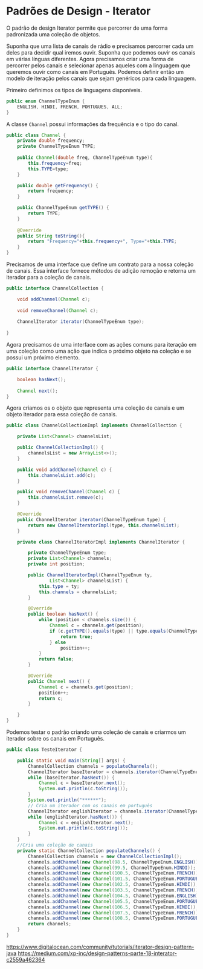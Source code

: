 # Padrões de Design - Iterator

O padrão de design Iterator permite que percorrer de uma forma
padronizada uma coleção de objetos.

Suponha que uma lista de canais de rádio e precisamos percorrer
cada um deles para decidir qual iremos ouvir. Suponha que podemos
ouvir os canais em várias línguas diferentes. Agora precisamos
criar uma forma de percorrer pelos canais e selecionar
apenas aqueles com a linguagem que queremos ouvir como canais em
Português. Podemos definir então um modelo de iteração pelos
canais que sejam genéricos para cada linguagem.

Primeiro definimos os tipos de linguagens disponíveis.

```java
public enum ChannelTypeEnum {
	ENGLISH, HINDI, FRENCH, PORTUGUES, ALL;
}
```
A classe ``Channel`` possui informações da frequência e o tipo do canal.
```java
public class Channel {
	private double frequency;
	private ChannelTypeEnum TYPE;
	
	public Channel(double freq, ChannelTypeEnum type){
		this.frequency=freq;
		this.TYPE=type;
	}

	public double getFrequency() {
		return frequency;
	}

	public ChannelTypeEnum getTYPE() {
		return TYPE;
	}
	
	@Override
	public String toString(){
		return "Frequency="+this.frequency+", Type="+this.TYPE;
	}
}
```
Precisamos de uma interface que define um contrato para
a nossa coleção de canais. Essa interface fornece métodos
de adição remoção e retorna um iterador para a coleção de canais.

```java
public interface ChannelCollection {

	void addChannel(Channel c);
	
	void removeChannel(Channel c);
	
	ChannelIterator iterator(ChannelTypeEnum type);
	
}
```
Agora precisamos de uma interface com as ações comuns para
iteração em uma coleção como uma ação que indica o próximo
objeto na coleção e se possui um próximo elemento.

```java
public interface ChannelIterator {

	boolean hasNext();
	
	Channel next();
}
```
Agora criamos os o objeto que representa uma coleção de canais
e um objeto iterador para essa coleção de canais.

```java
public class ChannelCollectionImpl implements ChannelCollection {

	private List<Channel> channelsList;

	public ChannelCollectionImpl() {
		channelsList = new ArrayList<>();
	}

	public void addChannel(Channel c) {
		this.channelsList.add(c);
	}

	public void removeChannel(Channel c) {
		this.channelsList.remove(c);
	}

	@Override
	public ChannelIterator iterator(ChannelTypeEnum type) {
		return new ChannelIteratorImpl(type, this.channelsList);
	}

	private class ChannelIteratorImpl implements ChannelIterator {

		private ChannelTypeEnum type;
		private List<Channel> channels;
		private int position;

		public ChannelIteratorImpl(ChannelTypeEnum ty,
				List<Channel> channelsList) {
			this.type = ty;
			this.channels = channelsList;
		}

		@Override
		public boolean hasNext() {
			while (position < channels.size()) {
				Channel c = channels.get(position);
				if (c.getTYPE().equals(type) || type.equals(ChannelTypeEnum.ALL)) {
					return true;
				} else
					position++;
			}
			return false;
		}

		@Override
		public Channel next() {
			Channel c = channels.get(position);
			position++;
			return c;
		}

	}
}
```
Podemos testar o padrão criando uma coleção de canais e
criarmos um iterador sobre os canais em Português.

```java
public class TesteIterator {

	public static void main(String[] args) {
		ChannelCollection channels = populateChannels();
		ChannelIterator baseIterator = channels.iterator(ChannelTypeEnum.ALL);
		while (baseIterator.hasNext()) {
			Channel c = baseIterator.next();
			System.out.println(c.toString());
		}
		System.out.println("******");
		// Cria um iterador com os canais em português
		ChannelIterator englishIterator = channels.iterator(ChannelTypeEnum.PORTUGUES);
		while (englishIterator.hasNext()) {
			Channel c = englishIterator.next();
			System.out.println(c.toString());
		}
	}
    //Cria uma coleção de canais
	private static ChannelCollection populateChannels() {
		ChannelCollection channels = new ChannelCollectionImpl();
		channels.addChannel(new Channel(98.5, ChannelTypeEnum.ENGLISH));
		channels.addChannel(new Channel(99.5, ChannelTypeEnum.HINDI));
		channels.addChannel(new Channel(100.5, ChannelTypeEnum.FRENCH));
		channels.addChannel(new Channel(101.5, ChannelTypeEnum.PORTUGUES));
		channels.addChannel(new Channel(102.5, ChannelTypeEnum.HINDI));
		channels.addChannel(new Channel(103.5, ChannelTypeEnum.FRENCH));
		channels.addChannel(new Channel(104.5, ChannelTypeEnum.ENGLISH));
		channels.addChannel(new Channel(105.5, ChannelTypeEnum.PORTUGUES));
		channels.addChannel(new Channel(106.5, ChannelTypeEnum.HINDI));
		channels.addChannel(new Channel(107.5, ChannelTypeEnum.FRENCH));
		channels.addChannel(new Channel(108.5, ChannelTypeEnum.PORTUGUES));
		return channels;
	}
}
```

https://www.digitalocean.com/community/tutorials/iterator-design-pattern-java
https://medium.com/xp-inc/design-patterns-parte-18-interator-c2559a462364


